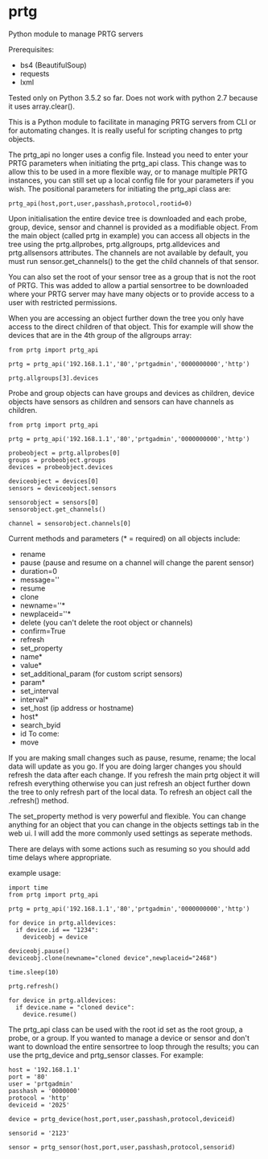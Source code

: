 # prtg
Python module to manage PRTG servers

Prerequisites:
- bs4 (BeautifulSoup)
- requests
- lxml

Tested only on Python 3.5.2 so far. Does not work with python 2.7 because it uses array.clear(). 

This is a Python module to facilitate in managing PRTG servers from CLI or for automating changes. It is really useful for scripting changes to prtg objects.

The prtg_api no longer uses a config file. Instead you need to enter your PRTG parameters when initiating the prtg_api class. This change was to allow this to be used in a more flexible way, or to manage multiple PRTG instances, you can still set up a local config file for your parameters if you wish. The positional parameters for initiating the prtg_api class are:

```
prtg_api(host,port,user,passhash,protocol,rootid=0)
```

Upon initialisation the entire device tree is downloaded and each probe, group, device, sensor and channel is provided as a modifiable object. From the main object (called prtg in example) you can access all objects in the tree using the prtg.allprobes, prtg.allgroups, prtg.alldevices and prtg.allsensors attributes. The channels are not available by default, you must run sensor.get_channels() to the get the child channels of that sensor.

You can also set the root of your sensor tree as a group that is not the root of PRTG. This was added to allow a partial sensortree to be downloaded where your PRTG server may have many objects or to provide access to a user with restricted permissions.

When you are accessing an object further down the tree you only have access to the direct children of that object. This for example will show the devices that are in the 4th group of the allgroups array:

```
from prtg import prtg_api

prtg = prtg_api('192.168.1.1','80','prtgadmin','0000000000','http')

prtg.allgroups[3].devices
```

Probe and group objects can have groups and devices as children, device objects have sensors as children and sensors can have channels as children. 

```
from prtg import prtg_api

prtg = prtg_api('192.168.1.1','80','prtgadmin','0000000000','http')

probeobject = prtg.allprobes[0]
groups = probeobject.groups
devices = probeobject.devices

deviceobject = devices[0]
sensors = deviceobject.sensors

sensorobject = sensors[0]
sensorobject.get_channels()

channel = sensorobject.channels[0]
```


Current methods and parameters (* = required) on all objects include:
- rename
- pause (pause and resume on a channel will change the parent sensor)
 - duration=0
 - message=''
- resume
- clone
 - newname=''*
 - newplaceid=''*
- delete (you can't delete the root object or channels)
 - confirm=True
- refresh
- set_property
 - name*
 - value*
- set_additional_param (for custom script sensors)
 - param*
- set_interval
 - interval*
- set_host (ip address or hostname)
 - host*
- search_byid
 - id
To come:
- move

If you are making small changes such as pause, resume, rename; the local data will update as you go. If you are doing larger changes you should refresh the data after each change. If you refresh the main prtg object it will refresh everything otherwise you can just refresh an object further down the tree to only refresh part of the local data. To refresh an object call the .refresh() method.

The set_property method is very powerful and flexible. You can change anything for an object that you can change in the objects settings tab in the web ui. I will add the more commonly used settings as seperate methods.

There are delays with some actions such as resuming so you should add time delays where appropriate.

example usage:

```
import time
from prtg import prtg_api

prtg = prtg_api('192.168.1.1','80','prtgadmin','0000000000','http')

for device in prtg.alldevices:
  if device.id == "1234":
    deviceobj = device

deviceobj.pause()
deviceobj.clone(newname="cloned device",newplaceid="2468")

time.sleep(10)

prtg.refresh()

for device in prtg.alldevices:
  if device.name = "cloned device":
    device.resume()

```

The prtg_api class can be used with the root id set as the root group, a probe, or a group. If you wanted to manage a device or sensor and don't want to download the entire sensortree to loop through the results; you can use the prtg_device and prtg_sensor classes. For example:

```
host = '192.168.1.1'
port = '80'
user = 'prtgadmin'
passhash = '0000000'
protocol = 'http'
deviceid = '2025'

device = prtg_device(host,port,user,passhash,protocol,deviceid)

sensorid = '2123'

sensor = prtg_sensor(host,port,user,passhash,protocol,sensorid)
```
